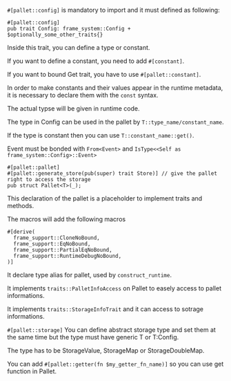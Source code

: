 `#[pallet::config]` is mandatory to import and it must defined as following:
```
#[pallet::config]
pub trait Config: frame_system::Config + $optionally_some_other_traits{}
```
Inside this trait, you can define a type or constant.

If you want to define a constant, you need to add `#[constant]`. 

If you want to bound Get trait, you have to use `#[pallet::constant]`.

In order to make constants and their values appear in the runtime metadata, it is necessary to declare them with the `const` syntax.

The actual typse will be given in runtime code.

The type in Config can be used in the pallet by `T::type_name/constant_name`.

If the type is constant then you can use `T::constant_name::get()`.

Event must be bonded with `From<Event>` and `IsType<<Self as frame_system::Config>::Event>`

```
#[pallet::pallet]
#[pallet::generate_store(pub(super) trait Store)] // give the pallet right to access the storage
pub struct Pallet<T>(_);
```
This declaration of the pallet is a placeholder to implement traits and methods.

The macros will add the following macros
```
#[derive(
  frame_support::CloneNoBound,
  frame_support::EqNoBound,
  frame_support::PartialEqNoBound,
  frame_support::RuntimeDebugNoBound,
)]
```

It declare type alias for pallet, used by `construct_runtime`.

It implements `traits::PalletInfoAccess` on Pallet to easely access to pallet informations.

It implements `traits::StorageInfoTrait` and it can access to sotrage informations.

`#[pallet::storage]`
You can define abstract storage type and set them at the same time but the type must have generic T or T:Config.

The type has to be StorageValue, StorageMap or StorageDoubleMap.

You can add `#[pallet::getter(fn $my_getter_fn_name)]` so you can use get function in Pallet.
